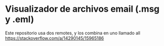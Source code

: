 # Visualizador de archivos email (.msg y .eml)

Este repositorio usa dos remotes, y los combina en uno llamado all https://stackoverflow.com/a/14290145/15965186

